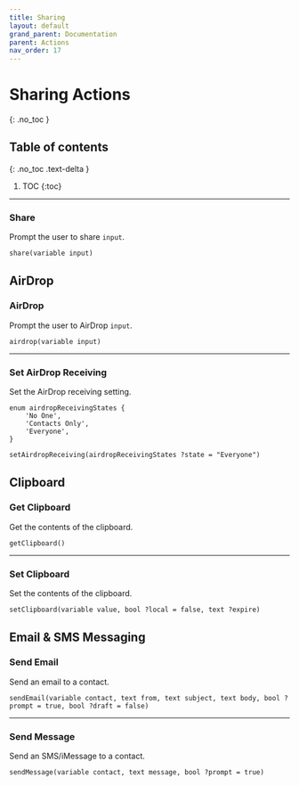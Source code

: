 ```yaml
---
title: Sharing
layout: default
grand_parent: Documentation
parent: Actions
nav_order: 17
---
```


# Sharing Actions
{: .no_toc }

## Table of contents
{: .no_toc .text-delta }

1. TOC
{:toc}

---

### Share

Prompt the user to share `input`.

```
share(variable input)
```

## AirDrop

### AirDrop

Prompt the user to AirDrop `input`.

```
airdrop(variable input)
```

---

### Set AirDrop Receiving

Set the AirDrop receiving setting.

```
enum airdropReceivingStates {
    'No One',
    'Contacts Only',
    'Everyone',
}

setAirdropReceiving(airdropReceivingStates ?state = "Everyone")
```

## Clipboard

### Get Clipboard

Get the contents of the clipboard.

```
getClipboard()
```

---

### Set Clipboard

Set the contents of the clipboard.

```
setClipboard(variable value, bool ?local = false, text ?expire)
```

## Email & SMS Messaging

### Send Email

Send an email to a contact.

```
sendEmail(variable contact, text from, text subject, text body, bool ?prompt = true, bool ?draft = false)
```

---

### Send Message

Send an SMS/iMessage to a contact.

```
sendMessage(variable contact, text message, bool ?prompt = true)
```
